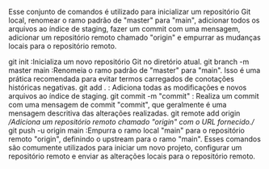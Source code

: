 Esse conjunto de comandos é utilizado para inicializar um repositório Git local, renomear o ramo padrão de "master" para "main", adicionar todos os arquivos ao índice de staging, fazer um commit com uma mensagem, adicionar um repositório remoto chamado "origin" e empurrar as mudanças locais para o repositório remoto.

git init    :Inicializa um novo repositório Git no diretório atual.
git branch -m master main   :Renomeia o ramo padrão de "master" para "main". Isso é uma prática recomendada para evitar termos carregados de conotações históricas negativas.
git add .   : Adiciona todas as modificações e novos arquivos ao índice de staging.
git commit -m "commit"  : Realiza um commit com uma mensagem de commit "commit", que geralmente é uma mensagem descritiva das alterações realizadas.
git remote add origin   */Adiciona um repositório remoto chamado "origin" com o URL fornecido./*
git push -u origin main     :Empurra o ramo local "main" para o repositório remoto "origin", definindo o upstream para o ramo "main".
Esses comandos são comumente utilizados para iniciar um novo projeto, configurar um repositório remoto e enviar as alterações locais para o repositório remoto.





